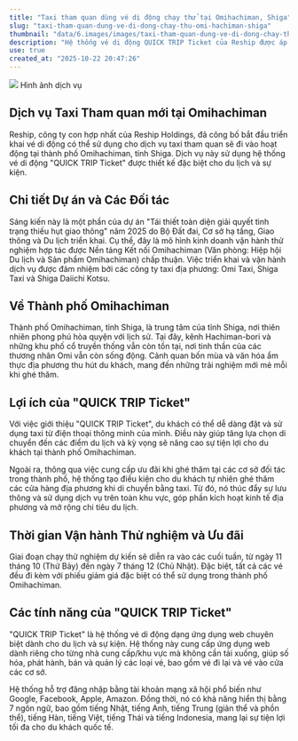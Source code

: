 ```yaml
---
title: "Taxi tham quan dùng vé di động chạy thử tại Omihachiman, Shiga"
slug: "taxi-tham-quan-dung-ve-di-dong-chay-thu-omi-hachiman-shiga"
thumbnail: "data/6.images/images/taxi-tham-quan-dung-ve-di-dong-chay-thu-omi-hachiman-shiga.webp"
description: "Hệ thống vé di động QUICK TRIP Ticket của Reship được áp dụng cho dịch vụ taxi tham quan thử nghiệm tại thành phố Omihachiman, tỉnh Shiga, nhằm tăng cường tiện ích du lịch và thúc đẩy kinh tế địa phương."
use: true
created_at: "2025-10-22 20:47:26"
---
```


![](/images/20251021-00000042-rps-000-1-view.webp)
Hình ảnh dịch vụ

## Dịch vụ Taxi Tham quan mới tại Omihachiman

Reship, công ty con hợp nhất của Reship Holdings, đã công bố bắt đầu triển khai vé di động có thể sử dụng cho dịch vụ taxi tham quan sẽ đi vào hoạt động tại thành phố Omihachiman, tỉnh Shiga. Dịch vụ này sử dụng hệ thống vé di động "QUICK TRIP Ticket" được thiết kế đặc biệt cho du lịch và sự kiện.

## Chi tiết Dự án và Các Đối tác

Sáng kiến này là một phần của dự án "Tái thiết toàn diện giải quyết tình trạng thiếu hụt giao thông" năm 2025 do Bộ Đất đai, Cơ sở hạ tầng, Giao thông và Du lịch triển khai. Cụ thể, đây là mô hình kinh doanh vận hành thử nghiệm hợp tác được Nền tảng Kết nối Omihachiman (Văn phòng: Hiệp hội Du lịch và Sản phẩm Omihachiman) chấp thuận. Việc triển khai và vận hành dịch vụ được đảm nhiệm bởi các công ty taxi địa phương: Omi Taxi, Shiga Taxi và Shiga Daiichi Kotsu.

## Về Thành phố Omihachiman

Thành phố Omihachiman, tỉnh Shiga, là trung tâm của tỉnh Shiga, nơi thiên nhiên phong phú hòa quyện với lịch sử. Tại đây, kênh Hachiman-bori và những khu phố cổ truyền thống vẫn còn tồn tại, nơi tinh thần của các thương nhân Omi vẫn còn sống động. Cảnh quan bốn mùa và văn hóa ẩm thực địa phương thu hút du khách, mang đến những trải nghiệm mới mẻ mỗi khi ghé thăm.

## Lợi ích của "QUICK TRIP Ticket"

Với việc giới thiệu "QUICK TRIP Ticket", du khách có thể dễ dàng đặt và sử dụng taxi từ điện thoại thông minh của mình. Điều này giúp tăng lựa chọn di chuyển đến các điểm du lịch và kỳ vọng sẽ nâng cao sự tiện lợi cho du khách tại thành phố Omihachiman.

Ngoài ra, thông qua việc cung cấp ưu đãi khi ghé thăm tại các cơ sở đối tác trong thành phố, hệ thống tạo điều kiện cho du khách tự nhiên ghé thăm các cửa hàng địa phương khi di chuyển bằng taxi. Từ đó, nó thúc đẩy sự lưu thông và sử dụng dịch vụ trên toàn khu vực, góp phần kích hoạt kinh tế địa phương và mở rộng chi tiêu du lịch.

## Thời gian Vận hành Thử nghiệm và Ưu đãi

Giai đoạn chạy thử nghiệm dự kiến sẽ diễn ra vào các cuối tuần, từ ngày 11 tháng 10 (Thứ Bảy) đến ngày 7 tháng 12 (Chủ Nhật). Đặc biệt, tất cả các vé đều đi kèm với phiếu giảm giá đặc biệt có thể sử dụng trong thành phố Omihachiman.

## Các tính năng của "QUICK TRIP Ticket"

"QUICK TRIP Ticket" là hệ thống vé di động dạng ứng dụng web chuyên biệt dành cho du lịch và sự kiện. Hệ thống này cung cấp ứng dụng web dành riêng cho từng nhà cung cấp/khu vực mà không cần tải xuống, giúp số hóa, phát hành, bán và quản lý các loại vé, bao gồm vé đi lại và vé vào cửa các cơ sở.

Hệ thống hỗ trợ đăng nhập bằng tài khoản mạng xã hội phổ biến như Google, Facebook, Apple, Amazon. Đồng thời, nó có khả năng hiển thị bằng 7 ngôn ngữ, bao gồm tiếng Nhật, tiếng Anh, tiếng Trung (giản thể và phồn thể), tiếng Hàn, tiếng Việt, tiếng Thái và tiếng Indonesia, mang lại sự tiện lợi tối đa cho du khách quốc tế.